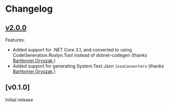 # Changelog

## [v2.0.0]

Features:

* Added support for .NET Core 3.1, and converted to using CodeGeneration.Roslyn.Tool instead of dotnet-codegen (thanks [Bartłomiej Oryszak
](https://github.com/vebbo2))
* Added support for generating System.Text.Json `JsonConverters` (thanks [Bartłomiej Oryszak
](https://github.com/vebbo2))

## [v0.1.0]

Initial release

[v2.0.0]: https://github.com/andrewlock/NetEscapades.AspNetCore.SecurityHeaders/compare/v0.1.0...0.2.0